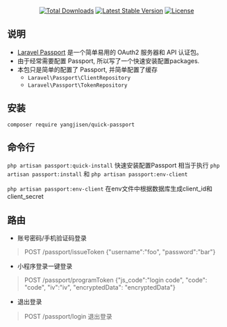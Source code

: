 <p align="center">
<a href="https://packagist.org/packages/yangjisen/quick-passport"><img src="https://img.shields.io/packagist/dt/yangjisen/quick-passport" alt="Total Downloads"></a>
<a href="https://packagist.org/packages/yangjisen/quick-passport"><img src="https://img.shields.io/packagist/v/yangjisen/quick-passport" alt="Latest Stable Version"></a>
<a href="https://packagist.org/packages/yangjisen/quick-passport"><img src="https://img.shields.io/packagist/l/yangjisen/quick-passport" alt="License"></a>
</p>

## 说明

* [Laravel Passport](https://laravel.com/docs/passport) 是一个简单易用的 OAuth2 服务器和 API 认证包。
* 由于经常需要配置 Passport, 所以写了一个快速安装配置packages.
* 本包只是简单的配置了 Passport, 并简单配置了缓存
  * ``` Laravel\Passport\ClientRepository ``` 
  * ``` Laravel\Passport\TokenRepository ```

## 安装

```
composer require yangjisen/quick-passport
```

## 命令行
``` php artisan passport:quick-install ``` 快速安装配置Passport 相当于执行 ``` php artisan passport:install ``` 和 ``` php artisan passport:env-client ```

``` php artisan passport:env-client ``` 在env文件中根据数据库生成client_id和client_secret

## 路由
* 账号密码/手机验证码登录
> POST /passport/issueToken {"username":"foo", "password":"bar"}
* 小程序登录一键登录
> POST /passport/programToken {"js_code":"login code", "code": "code", "iv":"iv", "encryptedData": "encryptedData"}
* 退出登录
> POST /passport/login 退出登录

